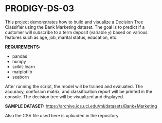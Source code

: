 # PRODIGY-DS-03
 
This project demonstrates how to build and visualize a Decision Tree Classifier using the Bank Marketing dataset. The goal is to predict if a customer will subscribe to a term deposit (variable `y`) based on various features such as age, job, marital status, education, etc.

**REQUIREMENTS:**

- pandas
- numpy
- scikit-learn
- matplotlib
- seaborn

After running the script, the model will be trained and evaluated. The accuracy, confusion matrix, and classification report will be printed in the console. The decision tree will be visualized and displayed.


**SAMPLE DATASET:**  https://archive.ics.uci.edu/ml/datasets/Bank+Marketing

Also the CSV file used here is uploaded in the repository.
